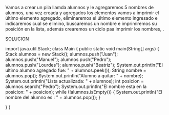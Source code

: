 Vamos a crear un pila llamda alumnos y le agregaremos 5 nombres de alumnos, 
una vez creada y agregados los elementos vamos a imprimir el último elemento agregado, 
eliminaremos el último elemento ingresado e indicaremos cual se elimino,
buscaremos un nombre e imprimiremos su posición en la lista,
además crearemos un ciclo paa imprimir los nombres, .



SOLUCION

import java.util.Stack;
class Main {
  public static void main(String[] args) {
    Stack<String> alumnos = new Stack<String>();
    alumnos.push("Juan");
    alumnos.push("Manuel");
    alumnos.push("Pedro");
    alumnos.push("Lourdes");
    alumnos.push("Beatriz");
    System.out.println("El ultimo alumno agregado fue: " + alumnos.peek());
    String nombre = alumnos.pop();
    System.out.println("Alumno a quitar: " + nombre);
    System.out.println("Lista actualizada: " + alumnos);
    int posicion = alumnos.search("Pedro");
    System.out.println("El nombre esta en la posicion: " + posicion);
    while (!alumnos.isEmpty()) {
      System.out.println("El nombre del alumno es : " + alumnos.pop());
    }

  }
}
